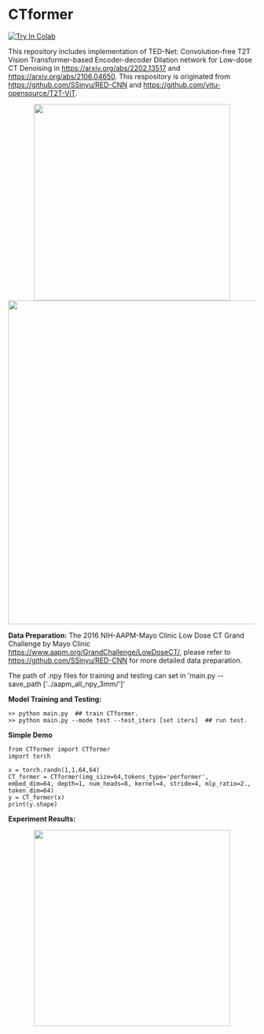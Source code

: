 # CTformer
[![Try In Colab](https://colab.research.google.com/assets/colab-badge.svg)](https://colab.research.google.com/drive/1bfNNZigUvlgIJ2QnD70kgLmcz1CZcInc?usp=sharing)

This repository includes implementation of TED-Net: Convolution-free T2T Vision Transformer-based Encoder-decoder Dilation network for Low-dose CT Denoising in https://arxiv.org/abs/2202.13517 and https://arxiv.org/abs/2106.04650. This respository is originated from https://github.com/SSinyu/RED-CNN and https://github.com/yitu-opensource/T2T-ViT.

<p align="center">
  <img src="https://user-images.githubusercontent.com/23077770/156230081-cf5488f3-14e9-4eae-bdb1-e00d6fce7527.png" width="400">
  <img src="https://user-images.githubusercontent.com/23077770/156230454-cf17ce76-9a93-4ffe-b165-c0b35705ef28.png" width="660">
</p>

<!-- ![image](https://user-images.githubusercontent.com/23077770/156230454-cf17ce76-9a93-4ffe-b165-c0b35705ef28.png) -->
<!-- ![image](https://user-images.githubusercontent.com/23077770/156230081-cf5488f3-14e9-4eae-bdb1-e00d6fce7527.png) -->
<!-- ![image](https://user-images.githubusercontent.com/23077770/153112136-c0ea4564-3ac8-4786-adbb-6a4252a6e37e.png) -->
<!-- ![image](https://user-images.githubusercontent.com/23077770/153113397-bc7b93a9-a694-4b92-8ebc-fce897ddf458.png) -->



**Data Preparation:**
The 2016 NIH-AAPM-Mayo Clinic Low Dose CT Grand Challenge by Mayo Clinic https://www.aapm.org/GrandChallenge/LowDoseCT/, please refer to https://github.com/SSinyu/RED-CNN for more detailed data preparation. 

The path of .npy files for training and testing can set in 'main.py --save_path ['../aapm_all_npy_3mm/']'

**Model Training and Testing:**
```
>> python main.py  ## train CTformer. 
>> python main.py --mode test --test_iters [set iters]  ## run test.
```
**Simple Demo**
```
from CTformer import CTformer
import torch

x = torch.randn(1,1,64,64)
CT_former = CTformer(img_size=64,tokens_type='performer', embed_dim=64, depth=1, num_heads=8, kernel=4, stride=4, mlp_ratio=2., token_dim=64)
y = CT_former(x)
print(y.shape)
```

**Experiment Results:**
<p align="center">
  <img src="https://user-images.githubusercontent.com/23077770/153113718-bac6dada-0a06-4006-8aa5-2d315f87ad0e.png" width="400">
</p>
<!-- ![image](https://user-images.githubusercontent.com/23077770/153113718-bac6dada-0a06-4006-8aa5-2d315f87ad0e.png) -->


<!-- <img src="https://user-images.githubusercontent.com/23077770/130271899-1e01f3c8-a4bc-46da-a9ae-4db159905eff.png" width="600">
<img src="https://user-images.githubusercontent.com/23077770/130271852-dcd9703f-9734-43f0-825c-6bb964d1f133.png" width="600"> -->

